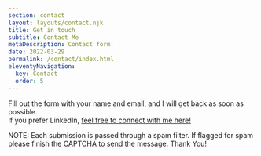 ```yaml
---
section: contact
layout: layouts/contact.njk
title: Get in touch
subtitle: Contact Me
metaDescription: Contact form.
date: 2022-03-29
permalink: /contact/index.html
eleventyNavigation:
  key: Contact
  order: 5
---
```

Fill out the form with your name and email, and I will get back as soon as possible.\
If you prefer LinkedIn, [feel free to connect with me here!](https://www.linkedin.com/in/nickmartins/)

N﻿OTE: Each submission is passed through a spam filter. If flagged for spam please finish the CAPTCHA to send the message. Thank You!